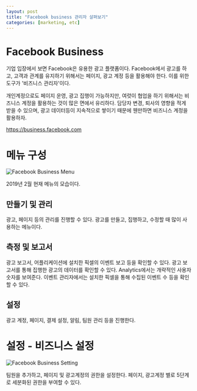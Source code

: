 ```yaml
---
layout: post
title: "Facebook business 관리자 살펴보기"
categories: [marketing, etc]
---
```


# Facebook Business

기업 입장에서 보면 Facebook은 유용한 광고 플랫폼이다.
Facebook에서 광고를 하고, 고객과 관계를 유지하기 위해서는 페이지, 광고 계정 등을 활용해야 한다.
이를 위한 도구가 '비즈니스 관리자'이다.

개인계정으로도 페이지 운영, 광고 집행이 가능하지만, 여럿이 협업을 하기 위해서는 비즈니스 계정을 활용하는 것이 많은 면에서 유리하다.
담당자 변경, 퇴사의 영향을 적게 받을 수 있으며, 광고 데이터등이 지속적으로 쌓이기 때문에 웬만하면 비즈니스 계정을 활용하자.

<https://business.facebook.com>

# 메뉴 구성

![Facebook Business Menu]({{"/assets/img/2019-02-17/fb1.png"}})

2019년 2월 현재 메뉴의 모습이다.

## 만들기 및 관리

광고, 페이지 등의 관리를 진행할 수 있다.
광고를 만들고, 집행하고, 수정할 때 많이 사용하는 메뉴이다.

## 측정 및 보고서

광고 보고서, 어플리케이션에 설치한 픽셀의 이벤트 보고 등을 확인할 수 있다.
광고 보고서를 통해 집행한 광고의 데이터를 확인할 수 있다.
Analytics에서는 개략적인 사용자 숫자를 보여준다.
이벤트 관리자에서는 설치한 픽셀을 통해 수집된 이벤트 수 등을 확인할 수 있다.

## 설정

광고 계정, 페이지, 결제 설정, 알림, 팀원 관리 등을 진행한다.

# 설정 - 비즈니스 설정

![Facebook Business Setting]({{"/assets/img/2019-02-17/fb2.png"}})

팀원을 추가하고, 페이지 및 광고계정의 권한을 설정한다.
페이지, 광고계정 별로 5단계로 세분화된 권한을 부여할 수 있다.